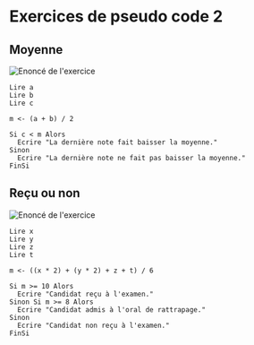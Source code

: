 # Exercices de pseudo code 2


## Moyenne

![Enoncé de l'exercice](moyenne.jpg)

```
Lire a
Lire b
Lire c

m <- (a + b) / 2

Si c < m Alors
  Ecrire "La dernière note fait baisser la moyenne."
Sinon
  Ecrire "La dernière note ne fait pas baisser la moyenne."
FinSi
```


## Reçu ou non

![Enoncé de l'exercice](recuOuNon.jpg)

```
Lire x
Lire y
Lire z
Lire t

m <- ((x * 2) + (y * 2) + z + t) / 6

Si m >= 10 Alors
  Ecrire "Candidat reçu à l'examen."
Sinon Si m >= 8 Alors
  Ecrire "Candidat admis à l'oral de rattrapage."
Sinon
  Ecrire "Candidat non reçu à l'examen."
FinSi
```
